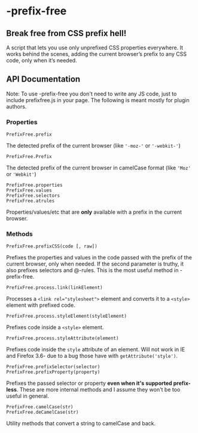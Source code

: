 # -prefix-**free**
## Break free from CSS prefix hell!

A script that lets you use only unprefixed CSS properties everywhere. 
It works behind the scenes, adding the current browser’s prefix to any CSS code, only when it’s needed.

## API Documentation
Note: To use -prefix-free you don't need to write any JS code, just to include prefixfree.js in your page. The following is meant mostly for plugin authors.

### Properties
	PrefixFree.prefix
The detected prefix of the current browser (like `'-moz-'` or `'-webkit-'`)

	PrefixFree.Prefix
The detected prefix of the current browser in camelCase format (like `'Moz'` or `'Webkit'`)

	PrefixFree.properties
	PrefixFree.values
	PrefixFree.selectors
	PrefixFree.atrules
Properties/values/etc that are **only** available with a prefix in the current browser.

### Methods
	PrefixFree.prefixCSS(code [, raw])
Prefixes the properties and values in the code passed with the prefix of the current browser, only when needed. If the second parameter is truthy, it also prefixes selectors and @-rules. This is the most useful method in -prefix-free.

	PrefixFree.process.link(linkElement)
Processes a `<link rel="stylesheet">` element and converts it to a `<style>` element with prefixed code.

	PrefixFree.process.styleElement(styleElement)
Prefixes code inside a `<style>` element.

	PrefixFree.process.styleAttribute(element)
Prefixes code inside the `style` attribute of an element. Will not work in IE and Firefox 3.6- due to a bug those have with `getAttribute('style')`.

	PrefixFree.prefixSelector(selector)
	PrefixFree.prefixProperty(property)
Prefixes the passed selector or property **even when it's supported prefix-less**. These are more internal methods and I assume they won't be too useful in general.

	PrefixFree.camelCase(str)
	PrefixFree.deCamelCase(str)
Utility methods that convert a string to camelCase and back.